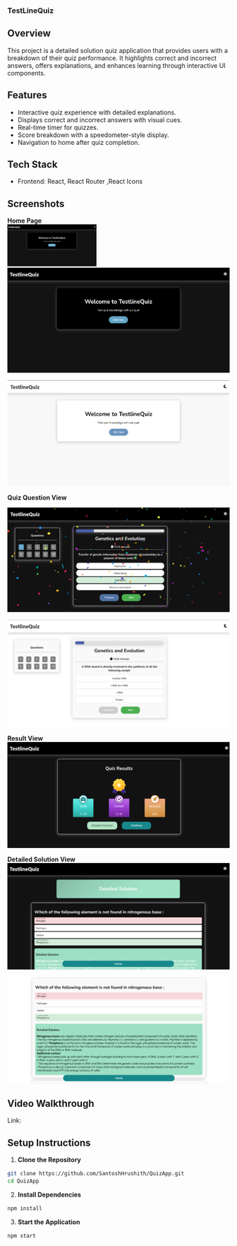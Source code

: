 ### TestLineQuiz

## Overview

This project is a detailed solution quiz application that provides users with a breakdown of their quiz performance. It highlights correct and incorrect answers, offers explanations, and enhances learning through interactive UI components.

## Features

* Interactive quiz experience with detailed explanations.
* Displays correct and incorrect answers with visual cues.
* Real-time timer for quizzes.
* Score breakdown with a speedometer-style display.
* Navigation to home after quiz completion.

## Tech Stack

* Frontend: React, React Router ,React Icons

## Screenshots

**Home Page**
<br>
<img src="screenshots/Screenshot 2025-02-02 010022.png" width=40% />
![alt text](<screenshots/Screenshot 2025-02-02 010022.png>)


![alt text](<screenshots/Screenshot 2025-02-02 005518.png>)


**Quiz Question View**

![alt text](<screenshots/Screenshot 2025-02-02 005610.png>)

![alt text](<screenshots/Screenshot 2025-02-02 005535.png>)

**Result View**
![alt text](<screenshots/Screenshot 2025-02-02 005639.png>)

**Detailed Solution View**
![alt text](<screenshots/Screenshot 2025-02-02 011218.png>)

![alt text](<screenshots/Screenshot 2025-02-02 010913.png>)

## Video Walkthrough

Link:

## Setup Instructions

1. **Clone the Repository**
```bash
git clone https://github.com/SantoshHrushith/QuizApp.git
cd QuizApp
``` 
2. **Install Dependencies**
```bash
npm install
```   
3. **Start the Application**
```bash
npm start
```




